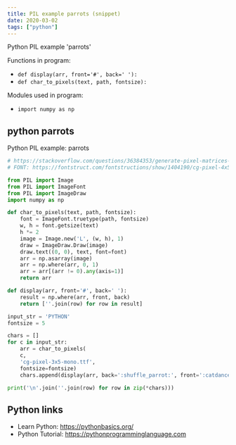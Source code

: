 ```yaml
---
title: PIL example parrots (snippet)
date: 2020-03-02
tags: ["python"]
---
```

Python PIL example 'parrots'

Functions in program: 
* `def display(arr, front='#', back=' '):`
* `def char_to_pixels(text, path, fontsize):`

Modules used in program: 
* `import numpy as np`

## python parrots

Python PIL example: parrots

```python
# https://stackoverflow.com/questions/36384353/generate-pixel-matrices-from-characters-in-string
# FONT: https://fontstruct.com/fontstructions/show/1404190/cg-pixel-4x5-1

from PIL import Image
from PIL import ImageFont
from PIL import ImageDraw
import numpy as np

def char_to_pixels(text, path, fontsize):
    font = ImageFont.truetype(path, fontsize) 
    w, h = font.getsize(text)  
    h *= 2
    image = Image.new('L', (w, h), 1)  
    draw = ImageDraw.Draw(image)
    draw.text((0, 0), text, font=font) 
    arr = np.asarray(image)
    arr = np.where(arr, 0, 1)
    arr = arr[(arr != 0).any(axis=1)]
    return arr

def display(arr, front='#', back=' '):
    result = np.where(arr, front, back)
    return [''.join(row) for row in result]

input_str = 'PYTHON'
fontsize = 5

chars = []
for c in input_str:
    arr = char_to_pixels(
    c, 
    'cg-pixel-3x5-mono.ttf',
    fontsize=fontsize)
    chars.append(display(arr, back=':shuffle_parrot:', front=':catdance:'))

print('\n'.join(''.join(row) for row in zip(*chars)))


```

## Python links

- Learn Python: https://pythonbasics.org/
- Python Tutorial: https://pythonprogramminglanguage.com
